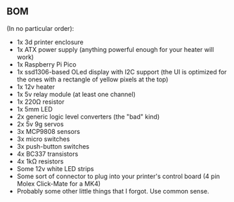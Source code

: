 ## BOM

(In no particular order):
- 1x 3d printer enclosure
- 1x ATX power supply (anything powerful enough for your heater will work)
- 1x Raspberry Pi Pico
- 1x ssd1306-based OLed display with I2C support (the UI is optimized for the ones with a rectangle of yellow pixels at the top)
- 1x 12v heater
- 1x 5v relay module (at least one channel)
- 1x 220Ω resistor
- 1x 5mm LED
- 2x generic logic level converters (the "bad" kind)
- 2x 5v 9g servos
- 3x MCP9808 sensors
- 3x micro switches
- 3x push-button switches
- 4x BC337 transistors
- 4x 1kΩ resistors
- Some 12v white LED strips
- Some sort of connector to plug into your printer's control board (4 pin Molex Click-Mate for a MK4)
- Probably some other little things that I forgot. Use common sense.
